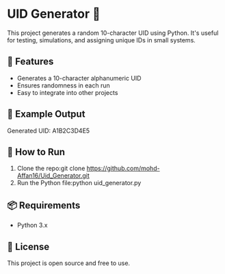 # UID Generator 🔐

This project generates a random 10-character UID using Python. It's useful for testing, simulations, and assigning unique IDs in small systems.

## 🔧 Features
- Generates a 10-character alphanumeric UID
- Ensures randomness in each run
- Easy to integrate into other projects

## 🧪 Example Output
Generated UID: A1B2C3D4E5
## 🚀 How to Run
1. Clone the repo:git clone https://github.com/mohd-Affan16/Uid_Generator.git
2. Run the Python file:python uid_generator.py

## 📦 Requirements
- Python 3.x

## 📄 License
This project is open source and free to use.
